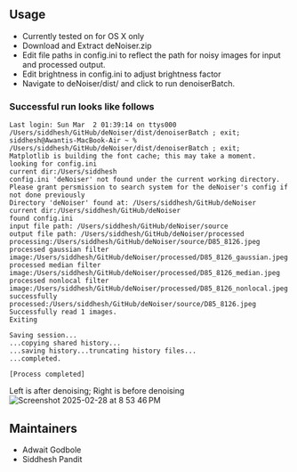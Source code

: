 
## Usage

- Currently tested on for OS X only
- Download and Extract deNoiser.zip
- Edit file paths in config.ini to reflect the path for noisy images for input and processed output.
- Edit brightness in config.ini to adjust brightness factor
- Navigate to deNoiser/dist/ and click to run denoiserBatch.


### Successful run looks like follows

```
Last login: Sun Mar  2 01:39:14 on ttys000
/Users/siddhesh/GitHub/deNoiser/dist/denoiserBatch ; exit;
siddhesh@Awantis-MacBook-Air ~ % /Users/siddhesh/GitHub/deNoiser/dist/denoiserBatch ; exit;
Matplotlib is building the font cache; this may take a moment.
looking for config.ini
current dir:/Users/siddhesh
config.ini 'deNoiser' not found under the current working directory.
Please grant persmission to search system for the deNoiser's config if not done previously
Directory 'deNoiser' found at: /Users/siddhesh/GitHub/deNoiser
current dir:/Users/siddhesh/GitHub/deNoiser
found config.ini
input file path: /Users/siddhesh/GitHub/deNoiser/source
output file path: /Users/siddhesh/GitHub/deNoiser/processed
processing:/Users/siddhesh/GitHub/deNoiser/source/D85_8126.jpeg
processed gaussian filter image:/Users/siddhesh/GitHub/deNoiser/processed/D85_8126_gaussian.jpeg
processed median filter image:/Users/siddhesh/GitHub/deNoiser/processed/D85_8126_median.jpeg
processed nonlocal filter image:/Users/siddhesh/GitHub/deNoiser/processed/D85_8126_nonlocal.jpeg
successfully processed:/Users/siddhesh/GitHub/deNoiser/source/D85_8126.jpeg
Successfully read 1 images.
Exiting

Saving session...
...copying shared history...
...saving history...truncating history files...
...completed.

[Process completed]
```
Left is after denoising; Right is before denoising
![Screenshot 2025-02-28 at 8 53 46 PM](https://github.com/user-attachments/assets/8775aef0-abff-4c8a-a0b3-eee30cd0b2c4)

## Maintainers
- Adwait Godbole
- Siddhesh Pandit
